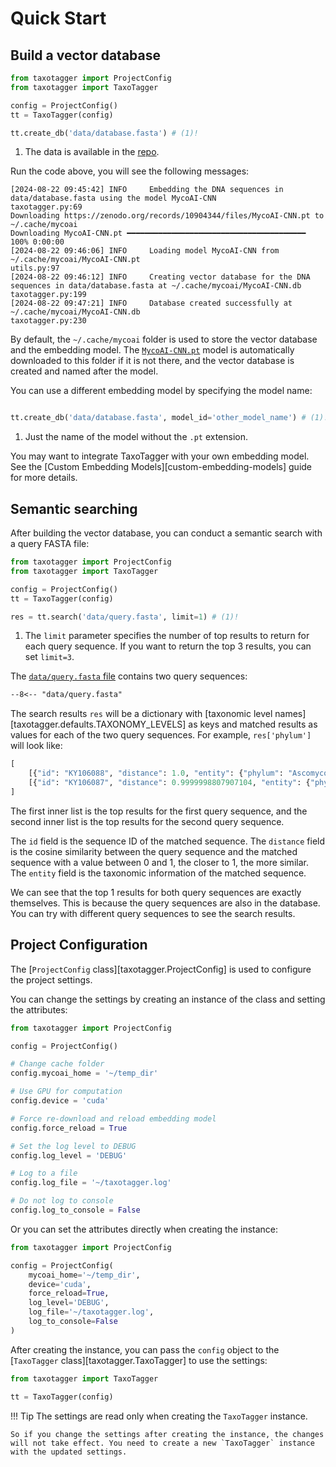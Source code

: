 # Quick Start

## Build a vector database 

```python title="Build a vector database from a FASTA file"
from taxotagger import ProjectConfig
from taxotagger import TaxoTagger

config = ProjectConfig()
tt = TaxoTagger(config)

tt.create_db('data/database.fasta') # (1)!
```

1. The data is available in the [repo](https://github.com/MycoAI/taxotagger/tree/main/data).

Run the code above, you will see the following messages:

```log
[2024-08-22 09:45:42] INFO     Embedding the DNA sequences in data/database.fasta using the model MycoAI-CNN                              taxotagger.py:69
Downloading https://zenodo.org/records/10904344/files/MycoAI-CNN.pt to ~/.cache/mycoai
Downloading MycoAI-CNN.pt ━━━━━━━━━━━━━━━━━━━━━━━━━━━━━━━━━━━━━━━━ 100% 0:00:00
[2024-08-22 09:46:06] INFO     Loading model MycoAI-CNN from ~/.cache/mycoai/MycoAI-CNN.pt                                                utils.py:97
[2024-08-22 09:46:12] INFO     Creating vector database for the DNA sequences in data/database.fasta at ~/.cache/mycoai/MycoAI-CNN.db     taxotagger.py:199
[2024-08-22 09:47:21] INFO     Database created successfully at ~/.cache/mycoai/MycoAI-CNN.db                                             taxotagger.py:230
```


By default,  the `~/.cache/mycoai` folder is used to store the vector database and the embedding model. The [`MycoAI-CNN.pt`](https://zenodo.org/records/10904344) model is automatically downloaded to this folder if it is not there, and the vector database is created and named after the model.

You can use a different embedding model by specifying the model name:

```python title="Using a different embedding model"

tt.create_db('data/database.fasta', model_id='other_model_name') # (1)!
```

1. Just the name of the model without the `.pt` extension.

You may want to integrate TaxoTagger with your own embedding model. See the [Custom Embedding Models][custom-embedding-models] guide for more details.



## Semantic searching

After building the vector database, you can conduct a semantic search with a query FASTA file:

```python title="Conduct a semantic search with FASTA file"
from taxotagger import ProjectConfig
from taxotagger import TaxoTagger

config = ProjectConfig()
tt = TaxoTagger(config)

res = tt.search('data/query.fasta', limit=1) # (1)!
```

1. The `limit` parameter specifies the number of top results to return for each query sequence. If you want to return the top 3 results, you can set `limit=3`.

The [`data/query.fasta` file](https://github.com/MycoAI/taxotagger/tree/main/data) contains two query sequences:
```txt
--8<-- "data/query.fasta"
```

The search results `res` will be a dictionary with [taxonomic level names][taxotagger.defaults.TAXONOMY_LEVELS] as keys and matched results as values for each of the two query sequences. For example, `res['phylum']` will look like:

```python title="Search results for phylum"
[
    [{"id": "KY106088", "distance": 1.0, "entity": {"phylum": "Ascomycota"}}],
    [{"id": "KY106087", "distance": 0.9999998807907104, "entity": {"phylum": "Ascomycota"}}]
]
```

The first inner list is the top results for the first query sequence, and the second inner list is the top results for the second query sequence.

The `id` field is the sequence ID of the matched sequence. The `distance` field is the cosine similarity between the query sequence and the matched sequence with a value between 0 and 1, the closer to 1, the more similar. The `entity` field is the taxonomic information of the matched sequence. 

We can see that the top 1 results for both query sequences are exactly themselves. This is because the query sequences are also in the database. You can try with different query sequences to see the search results.


## Project Configuration

The [`ProjectConfig` class][taxotagger.ProjectConfig] is used to configure the project settings. 

You can change the settings by creating an instance of the class and setting the attributes:

```python title="Change project settings after creating the instance"
from taxotagger import ProjectConfig

config = ProjectConfig()

# Change cache folder
config.mycoai_home = '~/temp_dir' 

# Use GPU for computation
config.device = 'cuda'

# Force re-download and reload embedding model
config.force_reload = True

# Set the log level to DEBUG
config.log_level = 'DEBUG'

# Log to a file
config.log_file = '~/taxotagger.log'

# Do not log to console
config.log_to_console = False
```

Or you can set the attributes directly when creating the instance:
```python title="Change project settings when creating the instance"
from taxotagger import ProjectConfig

config = ProjectConfig(
    mycoai_home='~/temp_dir',
    device='cuda',
    force_reload=True,
    log_level='DEBUG',
    log_file='~/taxotagger.log',
    log_to_console=False
)
```

After creating the instance, you can pass the `config` object to the [`TaxoTagger` class][taxotagger.TaxoTagger] to use the settings:

```python title="Pass the config object to the TaxoTagger class"
from taxotagger import TaxoTagger

tt = TaxoTagger(config)
```

!!! Tip
    The settings are read only when creating the `TaxoTagger` instance. 
    
    So if you change the settings after creating the instance, the changes will not take effect. You need to create a new `TaxoTagger` instance with the updated settings.